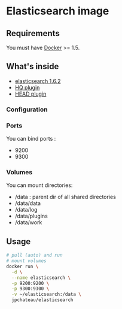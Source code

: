 # Elasticsearch image

## Requirements

You must have [Docker](https://www.docker.com/) >= 1.5.

## What's inside

* [elasticsearch 1.6.2](https://www.elastic.co/products/elasticsearch)
* [HQ plugin](https://github.com/royrusso/elasticsearch-HQ)
* [HEAD plugin](https://mobz.github.io/elasticsearch-head)

### Configuration

### Ports

You can bind ports :

* 9200
* 9300

### Volumes

You can mount directories:

* /data : parent dir of all shared directories
* /data/data
* /data/log
* /data/plugins
* /data/work

## Usage

```bash
# pull (auto) and run
# mount volumes
docker run \
  -d \
  --name elasticsearch \
  -p 9200:9200 \
  -p 9300:9300 \
  -v ~/elasticsearch:/data \
  jpchateau/elasticsearch
```